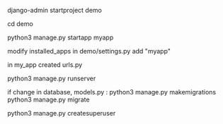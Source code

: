 django-admin startproject demo

cd demo

python3 manage.py startapp myapp

modify installed_apps in demo/settings.py add "myapp"

in my_app created urls.py

python3 manage.py runserver

if change in database, models.py :
    python3 manage.py makemigrations
    python3 manage.py migrate

python3 manage.py createsuperuser



